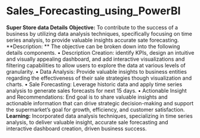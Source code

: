 # Sales_Forecasting_using_PowerBI
**Super Store data Details**
**Objective:**
	To contribute to the success of a business by utilizing data analysis techniques, specifically focusing on time series analysis, to provide valuable insights accurate sate forecasting.
**Description: **
The objective can be broken down into the following details components.
•	Description Creation: identify KPIs, design an intuitive and visually appealing dashboard, and add interactive visualizations and filtering capabilities to allow users to explore the data at various levels of granularity.
•	Data Analysis:  Provide valuable insights to business entities regarding the effectiveness of their sale strategies though visualization and charts.
•	Sale Forecasting: Leverage historic data and apply time series analysis to generate sales forecasts for next 15 days.
•	Actionable Insight and Recommendations: End goal is to share valuable insights and actionable information that can drive strategic decision-making and support the supermarket’s goal for growth, efficiency, and customer satisfaction. 	
**Learning:**
	Incorporated data analysis techniques, specializing in time series analysis, to deliver valuable insight, accurate sale forecasting and interactive dashboard creation, driven business success.

